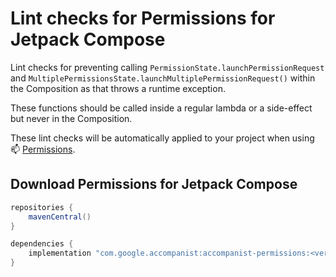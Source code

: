 # Lint checks for Permissions for Jetpack Compose

Lint checks for preventing calling `PermissionState.launchPermissionRequest` and
`MultiplePermissionsState.launchMultiplePermissionRequest()` within the Composition as that throws
a runtime exception.

These functions should be called inside a regular lambda or a side-effect but never in the
Composition.

These lint checks will be automatically applied to your project when using
📫 [Permissions](https://google.github.io/accompanist/permissions/).

## Download Permissions for Jetpack Compose

```groovy
repositories {
    mavenCentral()
}

dependencies {
    implementation "com.google.accompanist:accompanist-permissions:<version>"
}
```
